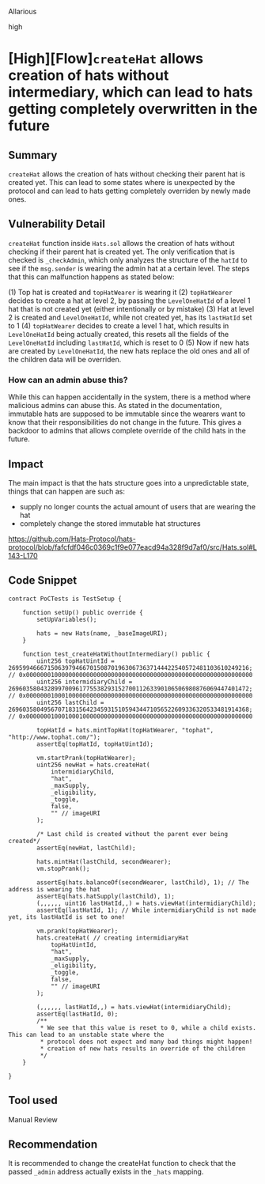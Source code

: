 Allarious

high

# [High][Flow]`createHat` allows creation of hats without intermediary, which can lead to hats getting completely overwritten in the future

## Summary
`createHat` allows the creation of hats without checking their parent hat is created yet. This can lead to some states where is unexpected by the protocol and can lead to hats getting completely overriden by newly made ones.

## Vulnerability Detail
`createHat` function inside `Hats.sol` allows the creation of hats without checking if their parent hat is created yet. The only verification that is checked is `_checkAdmin`, which only analyzes the structure of the `hatId` to see if the `msg.sender` is wearing the admin hat at a certain level. The steps that this can malfunction happens as stated below:

(1) Top hat is created and `topHatWearer` is wearing it
(2) `topHatWearer` decides to create a hat at level 2, by passing the `LevelOneHatId` of a level 1 hat that is not created yet (either intentionally or by mistake)
(3) Hat at level 2 is created and `LevelOneHatId`, while not created yet, has its `lastHatId` set to 1
(4) `topHatWearer` decides to create a level 1 hat, which results in `LevelOneHatId` being actually created, this resets all the fields of the `LevelOneHatId` including `lastHatId`, which is reset to 0
(5) Now if new hats are created by `LevelOneHatId`, the new hats replace the old ones and all of the children data will be overriden.

### How can an admin abuse this?
While this can happen accidentally in the system, there is a method where malicious admins can abuse this. As stated in the documentation, immutable hats are supposed to be immutable since the wearers want to know that their responsibilities do not change in the future. This gives a backdoor to admins that allows complete override of the child hats in the future.

## Impact
The main impact is that the hats structure goes into a unpredictable state, things that can happen are such as:
* supply no longer counts the actual amount of users that are wearing the hat
* completely change the stored immutable hat structures

https://github.com/Hats-Protocol/hats-protocol/blob/fafcfdf046c0369c1f9e077eacd94a328f9d7af0/src/Hats.sol#L143-L170

## Code Snippet
```solidity
contract PoCTests is TestSetup {

    function setUp() public override {
        setUpVariables();

        hats = new Hats(name, _baseImageURI);
    }

    function test_createHatWithoutIntermediary() public {
        uint256 topHatUintId = 26959946667150639794667015087019630673637144422540572481103610249216; // 0x0000000100000000000000000000000000000000000000000000000000000000
        uint256 intermidiaryChild = 26960358043289970096177553829315270011263390106506980876069447401472; // 0x0000000100010000000000000000000000000000000000000000000000000000
        uint256 lastChild = 26960358049567071831564234593151059434471056522609336320533481914368; // 0x0000000100010001000000000000000000000000000000000000000000000000

        topHatId = hats.mintTopHat(topHatWearer, "tophat", "http://www.tophat.com/");
        assertEq(topHatId, topHatUintId);

        vm.startPrank(topHatWearer);
        uint256 newHat = hats.createHat(
            intermidiaryChild,
            "hat",
            _maxSupply,
            _eligibility,
            _toggle,
            false,
            "" // imageURI
        );

        /* Last child is created without the parent ever being created*/
        assertEq(newHat, lastChild);

        hats.mintHat(lastChild, secondWearer);
        vm.stopPrank();

        assertEq(hats.balanceOf(secondWearer, lastChild), 1); // The address is wearing the hat
        assertEq(hats.hatSupply(lastChild), 1);
        (,,,,,, uint16 lastHatId,,) = hats.viewHat(intermidiaryChild);
        assertEq(lastHatId, 1); // While intermidiaryChild is not made yet, its lastHatId is set to one!

        vm.prank(topHatWearer);
        hats.createHat( // creating intermidiaryHat
            topHatUintId,
            "hat",
            _maxSupply,
            _eligibility,
            _toggle,
            false,
            "" // imageURI
        );

        (,,,,,, lastHatId,,) = hats.viewHat(intermidiaryChild);
        assertEq(lastHatId, 0);
        /**
         * We see that this value is reset to 0, while a child exists. This can lead to an unstable state where the
         * protocol does not expect and many bad things might happen!
         * creation of new hats results in override of the children
         */
    }

}
```

## Tool used

Manual Review

## Recommendation
It is recommended to change the createHat function to check that the passed `_admin` address actually exists in the `_hats` mapping.
